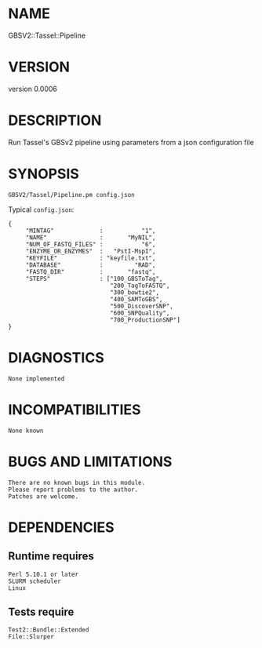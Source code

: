 # NAME

GBSV2::Tassel::Pipeline  

# VERSION

version 0.0006

# DESCRIPTION

Run Tassel's GBSv2 pipeline using parameters from a json configuration file  

# SYNOPSIS

    GBSV2/Tassel/Pipeline.pm config.json  

Typical `config.json`:

    { 
         "MINTAG"             :           "1",
         "NAME"               :       "MyNIL",
         "NUM_OF_FASTQ_FILES" :           "6",
         "ENZYME_OR_ENZYMES"  :   "PstI-MspI",
         "KEYFILE"            : "keyfile.txt",
         "DATABASE"           :         "RAD",
         "FASTQ_DIR"          :       "fastq",
         "STEPS"              : ["100_GBSToTag",
                                 "200_TagToFASTQ",
                                 "300_bowtie2",
                                 "400_SAMToGBS",
                                 "500_DiscoverSNP",
                                 "600_SNPQuality",
                                 "700_ProductionSNP"]
    }

# DIAGNOSTICS

    None implemented  

# INCOMPATIBILITIES

    None known  

# BUGS AND LIMITATIONS

    There are no known bugs in this module.  
    Please report problems to the author.  
    Patches are welcome.  

# DEPENDENCIES

## Runtime requires  
    Perl 5.10.1 or later  
    SLURM scheduler  
    Linux  

## Tests require  
    Test2::Bundle::Extended  
    File::Slurper  
